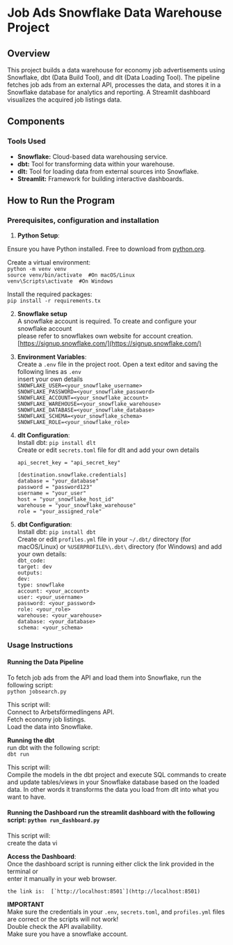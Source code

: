 # **Job Ads Snowflake Data Warehouse Project**

## **Overview**

This project builds a data warehouse for economy job advertisements using Snowflake, dbt (Data Build Tool), and dlt (Data Loading Tool). The pipeline fetches job ads from an external API, processes the data, and stores it in a Snowflake database for analytics and reporting. A Streamlit dashboard visualizes the acquired job listings data.

## **Components**

### **Tools Used**

* **Snowflake:** Cloud-based data warehousing service.  
* **dbt:** Tool for transforming data within your warehouse.  
* **dlt:** Tool for loading data from external sources into Snowflake.  
* **Streamlit:** Framework for building interactive dashboards.

## **How to Run the Program**

### **Prerequisites, configuration and installation**

1. **Python Setup**:

Ensure you have Python installed. Free to download from [python.org](https://www.python.org/downloads/).

Create a virtual environment:  
`python -m venv venv`  
`source venv/bin/activate  #On macOS/Linux`  
`venv\Scripts\activate  #On Windows`  
	  
Install the required packages:  
	`pip install -r requirements.tx`  
	

2. **Snowflake setup**  
   A snowflake account is required. To create and configure your snowflake account  
   please refer to snowflakes own website for account creation.  
   [https://signup.snowflake.com/](https://signup.snowflake.com/)  
      
3. **Environment Variables**:  
   Create a `.env` file in the project root. Open a text editor and saving the following lines as `.env`  
   insert your own details  
   `SNOWFLAKE_USER=<your_snowflake_username>`  
   `SNOWFLAKE_PASSWORD=<your_snowflake_password>`  
   `SNOWFLAKE_ACCOUNT=<your_snowflake_account>`  
   `SNOWFLAKE_WAREHOUSE=<your_snowflake_warehouse>`  
   `SNOWFLAKE_DATABASE=<your_snowflake_database>`  
   `SNOWFLAKE_SCHEMA=<your_snowflake_schema>`  
   `SNOWFLAKE_ROLE=<your_snowflake_role>`  
4. **dlt Configuration**:  
   Install dbt: `pip install dlt`  
   Create or edit `secrets.toml` file for dlt and add your own details

   `api_secret_key = "api_secret_key"`  
     
   `[destination.snowflake.credentials]`  
   `database = "your_database"`    
   `password = "password123"`    
   `username = "your_user"`    
   `host = "your_snowflake_host_id"`    
   `warehouse = "your_snowflake_warehouse"`    
   `role = "your_assigned_role"`

5. **dbt Configuration**:  
   Install dbt: `pip install dbt`  
   Create or edit `profiles.yml` file in your `~/.dbt/` directory (for macOS/Linux) or `%USERPROFILE%\.dbt\` directory (for Windows) and add your own details:  
   `dbt_code:`  
     `target: dev`  
     `outputs:`  
       `dev:`  
         `type: snowflake`  
         `account: <your_account>`  
         `user: <your_username>`  
         `password: <your_password>`  
         `role: <your_role>`  
         `warehouse: <your_warehouse>`  
         `database: <your_database>`  
         `schema: <your_schema>`  
   

### **Usage Instructions**

#### **Running the Data Pipeline**

To fetch job ads from the API and load them into Snowflake, run the following script:  
`python jobsearch.py`

This script will:  
	Connect to Arbetsförmedlingens API.  
	Fetch economy job listings.  
	Load the data into Snowflake.

**Running the dbt**  
run dbt with the following script:  
`dbt run`

This script will:  
Compile the models in the dbt project and execute SQL commands to create and                update tables/views in your Snowflake database based on the loaded data. In other words it transforms the data you load from dlt into what you want to have.

#### **Running the Dashboard** 	run the streamlit dashboard with the following script: 	`python run_dashboard.py`

This script will:  
	create the data vi

**Access the Dashboard**:  
	Once the dashboard script is running either click the link provided in the terminal or  
	enter it manually in your web browser.  
	  
	the link is:  [`http://localhost:8501`](http://localhost:8501)  
	

**IMPORTANT**   
Make sure the credentials in your `.env`, `secrets.toml`, and `profiles.yml` files are correct or the scripts will not work\!  
Double check the API availability.  
Make sure you have a snowflake account.

